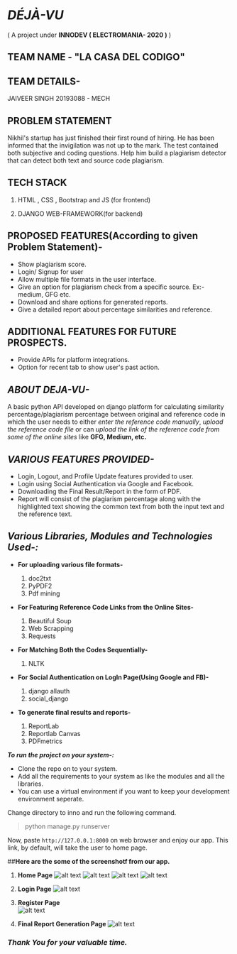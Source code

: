 # ***DÉJÀ-VU***
( A project under **INNODEV ( ELECTROMANIA- 2020 )** )

## **TEAM NAME - "LA CASA DEL CODIGO"**

## **TEAM DETAILS-**

JAIVEER SINGH
20193088 - MECH 

## **PROBLEM STATEMENT**

Nikhil's startup has just finished their first round of hiring. He has been
informed that the invigilation was not up to the mark. The test contained both
subjective and coding questions. Help him build a plagiarism detector that can
detect both text and source code plagiarism.

## **TECH STACK**

1. HTML , CSS , Bootstrap and JS (for frontend)

2. DJANGO WEB-FRAMEWORK(for backend)

## **PROPOSED FEATURES(According to given Problem Statement)-**

- Show plagiarism score.
- Login/ Signup for user 
- Allow multiple file formats in the user interface.
- Give an option for plagiarism check from a specific source. Ex:-
      medium, GFG etc.
- Download and share options for generated reports. 
- Give a detailed report about percentage similarities and reference.      
  
## **ADDITIONAL FEATURES FOR FUTURE PROSPECTS.**
- Provide APIs for platform integrations.
- Option for recent tab to show user's past action.


## ***ABOUT DEJA-VU-***

A basic python API developed on django platform for calculating similarity percentage/plagiarism percentage between original and reference code in which the user needs to either *enter the reference code manually*, *upload the reference code file* or can *upload the link of the reference code from some of the online sites* like **GFG, Medium, etc.**  

## ***VARIOUS FEATURES PROVIDED-***
- Login, Logout, and Profile Update features provided to user.
- Login using Social Authentication via Google and Facebook.
- Downloading the Final Result/Report in the form of PDF.
- Report will consist of the plagiarism percentage along with the highlighted text showing the common text from both the input text and the reference text.


## ***Various Libraries, Modules and Technologies Used-:***

- **For uploading various file formats-**
  1. doc2txt
  2. PyPDF2
  3. Pdf mining
  
- **For Featuring Reference Code Links from the Online Sites-**
  1. Beautiful Soup
  2. Web Scrapping
  3. Requests

- **For Matching Both the Codes Sequentially-**  
  1. NLTK 
  
- **For Social Authentication on LogIn Page(Using Google and FB)-**
  1. django allauth
  2. social_django
  
- **To generate final results and reports-**
  1. ReportLab
  2. Reportlab Canvas
  3. PDFmetrics
  

 ***To run the project on your system-:***

- Clone the repo on to your system.
- Add all the requirements to your system as like the modules and all the libraries.
- You can use a virtual environment if you want to keep your development environment seperate.

Change directory to inno and run the following command.
>python manage.py runserver

Now, paste `http://127.0.0.1:8000` on web browser and enjoy our app.
This link, by default, will take the user to home page.

##**Here are the some of the screenshotf from our app.**
1. **Home Page**
      ![alt text](https://github.com/Ayushkanodia11/D-j-vu/blob/main/screenshots/home1.jpeg?raw=true)
      ![alt text](https://github.com/Ayushkanodia11/D-j-vu/blob/main/screenshots/home2.jpeg?raw=true)
      ![alt text](https://github.com/Ayushkanodia11/D-j-vu/blob/main/screenshots/home3.jpeg?raw=true)
      ![alt text](https://github.com/Ayushkanodia11/D-j-vu/blob/main/screenshots/home4.jpeg?raw=true)
    
2. **Login Page** 
      ![alt text](https://github.com/Ayushkanodia11/D-j-vu/blob/main/screenshots/login.jpeg?raw=true)

3. **Register Page**      
      ![alt text](https://github.com/Ayushkanodia11/D-j-vu/blob/main/screenshots/register.jpeg?raw=true)

4. **Final Report Generation Page**
      ![alt text](https://github.com/Ayushkanodia11/D-j-vu/blob/main/screenshots/generate_report.jpeg?raw=true)


### ***Thank You for your valuable time.***
